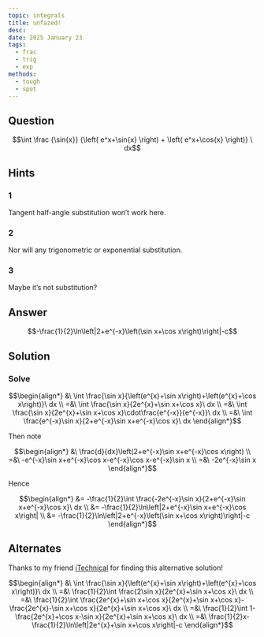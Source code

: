 ```yaml
---
topic: integrals
title: unfazed!
desc: 
date: 2025 January 23
tags:
  - frac
  - trig
  - exp
methods:
  - tough
  - spot
---
```



## Question
```math
\int
  \frac
    {\sin{x}}
    {\left( e^x+\sin{x} \right) + \left( e^x+\cos{x} \right)}
\ dx
```


## Hints

### 1
Tangent half-angle substitution won’t work here.

### 2
Nor will any trigonometric or exponential substitution.

### 3
Maybe it’s not substitution?


## Answer
```math
-\frac{1}{2}\ln\left|2+e^{-x}\left(\sin x+\cos x\right)\right|-c
```


## Solution

### Solve
```math
\begin{align*}
  &\ \int \frac{\sin x}{\left(e^{x}+\sin x\right)+\left(e^{x}+\cos x\right)}\ dx
  \\ =&\ \int \frac{\sin x}{2e^{x}+\sin x+\cos x}\ dx
  \\ =&\ \int \frac{\sin x}{2e^{x}+\sin x+\cos x}\cdot\frac{e^{-x}}{e^{-x}}\ dx
  \\ =&\ \int \frac{e^{-x}\sin x}{2+e^{-x}\sin x+e^{-x}\cos x}\ dx
\end{align*}
```

Then note

```math
\begin{align*}
  &\ \frac{d}{dx}\left(2+e^{-x}\sin x+e^{-x}\cos x\right)
  \\ =&\ -e^{-x}\sin x+e^{-x}\cos x-e^{-x}\cos x-e^{-x}\sin x
  \\ =&\ -2e^{-x}\sin x
\end{align*}
```

Hence

```math
\begin{align*}
  &= -\frac{1}{2}\int \frac{-2e^{-x}\sin x}{2+e^{-x}\sin x+e^{-x}\cos x}\ dx
  \\ &= -\frac{1}{2}\ln\left|2+e^{-x}\sin x+e^{-x}\cos x\right|
  \\ &= -\frac{1}{2}\ln\left|2+e^{-x}\left(\sin x+\cos x\right)\right|-c
\end{align*}
```


## Alternates

Thanks to my friend <a target="_blank" href="https://github.com/itechnicals">iTechnical</a> for finding this alternative solution!

```math
\begin{align*}
  &\ \int \frac{\sin x}{\left(e^{x}+\sin x\right)+\left(e^{x}+\cos x\right)}\ dx
  \\ =&\ \frac{1}{2}\int \frac{2\sin x}{2e^{x}+\sin x+\cos x}\ dx
  \\ =&\ \frac{1}{2}\int \frac{2e^{x}+\sin x+\cos x}{2e^{x}+\sin x+\cos x}-\frac{2e^{x}-\sin x+\cos x}{2e^{x}+\sin x+\cos x}\ dx
  \\ =&\ \frac{1}{2}\int 1-\frac{2e^{x}+\cos x-\sin x}{2e^{x}+\sin x+\cos x}\ dx
  \\ =&\ \frac{1}{2}x-\frac{1}{2}\ln\left|2e^{x}+\sin x+\cos x\right|-c
\end{align*}
```
